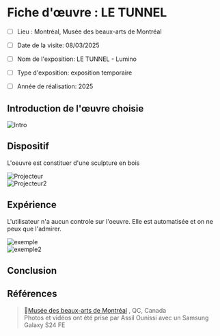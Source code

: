 # Fiche d'œuvre : LE TUNNEL
- [ ] Lieu : Montréal, Musée des beaux-arts de Montréal
- [ ] Date de la visite: 08/03/2025 
- [ ] Nom de l'exposition: LE TUNNEL - Lumino
- [ ] Type d'exposition: exposition temporaire 
- [ ] Année de réalisation: 2025


## Introduction de l'œuvre choisie


![Intro](.//Medias/intro.jpg) <br>

## Dispositif

L'oeuvre est constituer d'une sculpture en bois 

![Projecteur](.//Medias/Projecteur.jpg) <br>
![Projecteur2](.//Medias/Projecteur2.jpg) <br>


## Expérience

L'utilisateur n'a aucun controle sur l'oeuvre. Elle est automatisée et on ne peux que l'admirer. 

![exemple](.//Medias/exemple.jpg) <br>
![exemple2](.//Medias/exemple2.jpg) <br>


## Conclusion



## Références
> 📍[Musée des beaux-arts de Montréal](https://www.mbam.qc.ca/fr/) , QC, Canada <br>
> Photos et vidéos ont été prise par Assil Ounissi avec un Samsung Galaxy S24 FE
